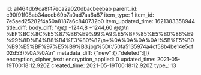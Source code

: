 id: a1464db9ca8f47eca2a020dbacbeebab
parent_id: c90f91f08ab34aeeb69b7a0ad7aa6a87
item_type: 1
item_id: 7e5aed25282f4a50a8187a6c840732b0
item_updated_time: 1621383358944
title_diff: 
body_diff: "@@ -1244,8 +1244,60 @@\\n %EF%BC%8C%E5%87%B6%E9%99%A9%E5%BF%85%E5%B0%86%E9%99%8D%E4%B8%B4%E3%80%82\\n+%0A%0A%0A%0A!%5B%E5%B0%B9%E5%BF%97%E5%B9%B3.jpg%5D(:/50fa5135974a4cf58b4be14e5cf02d53)%0A%0A\\n"
metadata_diff: {"new":{},"deleted":[]}
encryption_cipher_text: 
encryption_applied: 0
updated_time: 2021-05-19T00:18:12.920Z
created_time: 2021-05-19T00:18:12.920Z
type_: 13